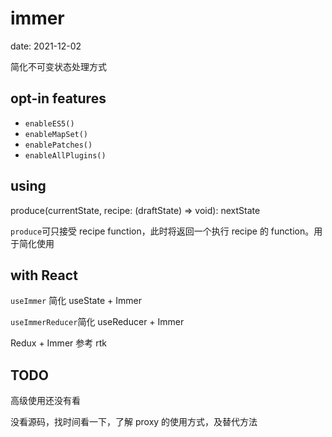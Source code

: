 # immer

date: 2021-12-02

简化不可变状态处理方式

## opt-in features

- `enableES5()`
- `enableMapSet()`
- `enablePatches()`
- `enableAllPlugins()`

## using

produce(currentState, recipe: (draftState) => void): nextState

`produce`可只接受 recipe function，此时将返回一个执行 recipe 的 function。用于简化使用

## with React

`useImmer` 简化 useState + Immer

`useImmerReducer`简化 useReducer + Immer

Redux + Immer 参考 rtk

## TODO

高级使用还没有看

没看源码，找时间看一下，了解 proxy 的使用方式，及替代方法
